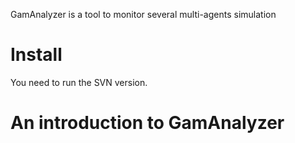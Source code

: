 GamAnalyzer is a tool to monitor several multi-agents simulation

# Install
You need to run the SVN version.

# An introduction to GamAnalyzer
